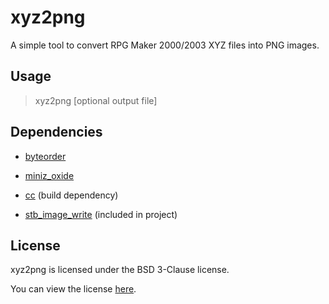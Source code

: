 # xyz2png
A simple tool to convert RPG Maker 2000/2003 XYZ files into PNG images.

## Usage
> xyz2png <xyz file> [optional output file]

## Dependencies
* [byteorder](https://github.com/BurntSushi/byteorder)
* [miniz_oxide](https://github.com/Frommi/miniz_oxide)

* [cc](https://github.com/alexcrichton/cc-rs) (build dependency)
* [stb_image_write](https://github.com/nothings/stb/blob/master/stb_image_write.h) (included in project)

## License
xyz2png is licensed under the BSD 3-Clause license.

You can view the license [here](LICENSE).

